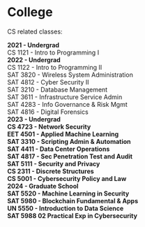 # College

CS related classes:

<b>2021 - Undergrad</b>
<br>CS 1121 - Intro to Programming I
<br><b>2022 - Undergrad</b>
<br>CS 1122 - Intro to Programming II
<br>SAT 3820 - Wireless System Administration
<br>SAT 4812 - Cyber Security II
<br>SAT 3210 - Database Management
<br>SAT 3611 - Infrastructure Service Admin
<br>SAT 4283 - Info Governance & Risk Mgmt
<br>SAT 4816 - Digital Forensics
<br><b>2023 - Undergrad
<br>CS 4723 - Network Security
<br>EET 4501 - Applied Machine Learning
<br>SAT 3310 - Scripting Admin & Automation
<br>SAT 4411 - Data Center Operations
<br>SAT 4817 - Sec Penetration Test and Audit
<br>SAT 5111 - Security and Privacy
<br>CS 2311 - Discrete Structures
<br>CS 5001 - Cybersecurity Policy and Law
<br><b>2024 - Graduate School
<br>SAT 5520 - Machine Learning in Security
<br>SAT 5980 - Blockchain Fundamental & Apps
<br>UN 5550 - Introduction to Data Science
<br>SAT 5988 02 Practical Exp in Cybersecurity
